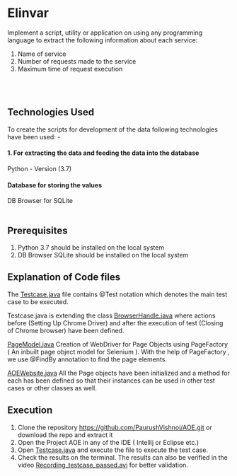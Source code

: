 ﻿# Elinvar
Implement a script, utility or application on using any programming language to
extract the following information about each service:
1. Name of service
2. Number of requests made to the service
3. Maximum time of request execution

<br></br>

## Technologies Used ##

To create the scripts for development of the data following technologies have been used: -
 

#### 1. For extracting the data and feeding the data into the database #### 
Python - Version (3.7)

#### Database for storing the values #### 
DB Browser for SQLite
<br></br>


## Prerequisites ##
1. Python 3.7 should be installed on the local system<br />
2. DB Browser SQLite should be installed on the local system


## Explanation of Code files ##
The [Testcase.java](src/AOE_Tasks/Testcase.java) file contains @Test notation which denotes the main test case to be executed. 

Testcase.java is extending the class [BrowserHandle.java](src/AOE_Tasks/BrowserHandle.java) where actions before (Setting Up Chrome Driver) and after the execution of test (Closing of Chrome browser)  have been defined.

[PageModel.java](src/AOE_Tasks/PageModel.java)
Creation of WebDriver for Page Objects using PageFactory ( An inbuilt page object model for Selenium ). With the help of PageFactory , we use @FindBy annotation to find the page elements.

[AOEWebsite.java](src/AOEWebsite.java) All the Page objects have been initialized and a method for each has been defined so that their instances can be used in other test cases or other classes as well.

## Execution ##
1. Clone the repository https://github.com/PaurushVishnoi/AOE.git or download the repo and extract it<br />
2. Open the Project AOE in any of the IDE ( Intellij or Eclipse etc.)<br />
3. Open [Testcase.java](src/AOE_Tasks/Testcase.java) and execute the file to execute the test case. <br />
4. Check the results on the terminal. The results can also be verified in the video [Recording_testcase_passed.avi](Recording_testcase_passed.avi) for better validation.

